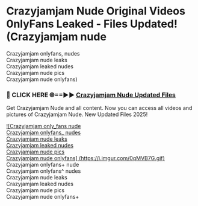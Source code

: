 # Crazyjamjam Nude Original Videos 0nlyFans Leaked - Files Updated! (Crazyjamjam nude<br>

Crazyjamjam onlyfans, nudes<br>
Crazyjamjam nude leaks<br>
Crazyjamjam leaked nudes<br>
Crazyjamjam nude pics<br>
Crazyjamjam nude onlyfans)

<h3>🔴 CLICK HERE 🌐==►► <a href="https://tinyurl.com/leaks-videos" rel="nofollow">Crazyjamjam Nude Updated Files</a></h3>

Get Crazyjamjam Nude and all content. Now you can access all videos and pictures of Crazyjamjam Nude. New Updated Files 2025!

[![Crazyjamjam only_fans nude<br>
Crazyjamjam onlyfans_ nudes<br>
Crazyjamjam nude leaks<br>
Crazyjamjam leaked nudes<br>
Crazyjamjam nude pics<br>
Crazyjamjam nude onlyfans]
(https://i.imgur.com/0qMVB7G.gif)](https://tinyurl.com/leaks-videos)
Crazyjamjam onlyfans+ nude<br>
Crazyjamjam onlyfans^ nudes<br>
Crazyjamjam nude leaks<br>
Crazyjamjam leaked nudes<br>
Crazyjamjam nude pics<br>
Crazyjamjam nude onlyfans+